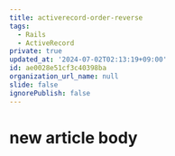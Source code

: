 ```yaml
---
title: activerecord-order-reverse
tags:
  - Rails
  - ActiveRecord
private: true
updated_at: '2024-07-02T02:13:19+09:00'
id: ae0028e51cf3c40398ba
organization_url_name: null
slide: false
ignorePublish: false
---
```

# new article body
